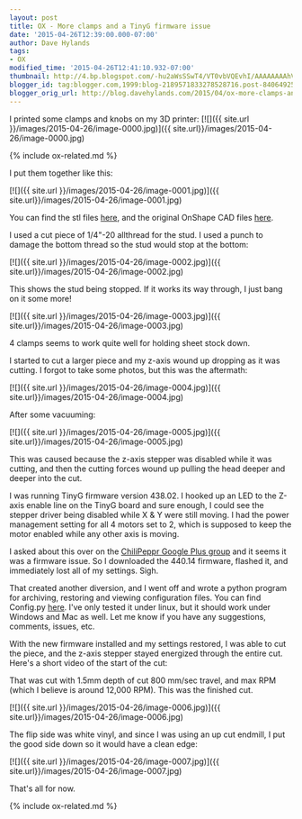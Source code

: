 ```yaml
---
layout: post
title: OX - More clamps and a TinyG firmware issue
date: '2015-04-26T12:39:00.000-07:00'
author: Dave Hylands
tags:
- OX
modified_time: '2015-04-26T12:41:10.932-07:00'
thumbnail: http://4.bp.blogspot.com/-hu2aWsSSwT4/VT0vbVQEvhI/AAAAAAAAhVw/NyDeV7mcza4/s72-c/IMG_20150424_183821.jpg
blogger_id: tag:blogger.com,1999:blog-2189571833278528716.post-8406492533135605137
blogger_orig_url: http://blog.davehylands.com/2015/04/ox-more-clamps-and-tinyg-firmware-issue.html
---
```


I printed some clamps and knobs on my 3D printer:
[![]({{ site.url }}/images/2015-04-26/image-0000.jpg)]({{ site.url}}/images/2015-04-26/image-0000.jpg)

{% include ox-related.md %}

I put them together like this:

[![]({{ site.url }}/images/2015-04-26/image-0001.jpg)]({{ site.url}}/images/2015-04-26/image-0001.jpg)


You can find the stl files [here](https://github.com/dhylands/3D-Printed-Parts/tree/master/OX/Low-Profile-Knob), and the original OnShape CAD files
[here](https://cad.onshape.com/documents/ac25f8aa27194f018107d8a3/w/d9c6e6dc98fe415180a348a6/e/273716e84f30487d979d0def).

I used a cut piece of 1/4"-20 allthread for the stud. I used a punch to damage
the bottom thread so the stud would stop at the bottom:

[![]({{ site.url }}/images/2015-04-26/image-0002.jpg)]({{ site.url}}/images/2015-04-26/image-0002.jpg)


 This shows the stud being stopped. If it works its way through, I just bang
on it some more!

[![]({{ site.url }}/images/2015-04-26/image-0003.jpg)]({{ site.url}}/images/2015-04-26/image-0003.jpg)


4 clamps seems to work quite well for holding sheet stock down.

I started to cut a larger piece and my z-axis wound up dropping as it was
cutting. I forgot to take some photos, but this was the aftermath:

[![]({{ site.url }}/images/2015-04-26/image-0004.jpg)]({{ site.url}}/images/2015-04-26/image-0004.jpg)


After some vacuuming:

[![]({{ site.url }}/images/2015-04-26/image-0005.jpg)]({{ site.url}}/images/2015-04-26/image-0005.jpg)


This was caused because the z-axis stepper was disabled while it was cutting,
and then the cutting forces wound up pulling the head deeper and deeper into
the cut.

I was running TinyG firmware version 438.02. I hooked up an LED to the Z-axis
enable line on the TinyG board and sure enough, I could see the stepper driver
being disabled while X & Y were still moving. I had the power management
setting for all 4 motors set to 2, which is supposed to keep the motor enabled
while any other axis is moving.



I asked about this over on the [ChiliPeppr Google Plus
group](https://plus.google.com/+DaveHylands/posts/fLbrV2yg8pY) and it seems it
was a firmware issue. So I downloaded the 440.14 firmware, flashed it, and
immediately lost all of my settings. Sigh.

That created another diversion, and I went off and wrote a python program for
archiving, restoring and viewing configuration files. You can find Config.py
[here](https://github.com/dhylands/TinyG-Utils/tree/master/Config). I've only
tested it under linux, but it should work under Windows and Mac as well. Let
me know if you have any suggestions, comments, issues, etc.

With the new firmware installed and my settings restored, I was able to cut
the piece, and the z-axis stepper stayed energized through the entire cut.
Here's a short video of the start of the cut:



That was cut with 1.5mm depth of cut 800 mm/sec travel, and max RPM (which I
believe is around 12,000 RPM). This was the finished cut.

[![]({{ site.url }}/images/2015-04-26/image-0006.jpg)]({{ site.url}}/images/2015-04-26/image-0006.jpg)


The flip side was white vinyl, and since I was using an up cut endmill, I put
the good side down so it would have a clean edge:

[![]({{ site.url }}/images/2015-04-26/image-0007.jpg)]({{ site.url}}/images/2015-04-26/image-0007.jpg)


That's all for now.

{% include ox-related.md %}
